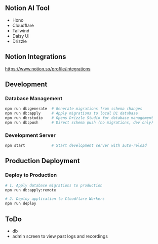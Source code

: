## Notion AI Tool

- Hono
- Cloudflare
- Tailwind
- Daisy UI
- Drizzle

## Notion Integrations
https://www.notion.so/profile/integrations

## Development

### Database Management
```bash
npm run db:generate  # Generate migrations from schema changes
npm run db:apply     # Apply migrations to local D1 database
npm run db:studio    # Opens Drizzle Studio for database management
npm run db:push      # Direct schema push (no migrations, dev only)
```

### Development Server
```bash
npm start            # Start development server with auto-reload
```

## Production Deployment

### Deploy to Production
```bash
# 1. Apply database migrations to production
npm run db:apply:remote

# 2. Deploy application to Cloudflare Workers
npm run deploy
```

## ToDo
- db
- admin screen to view past logs and recordings

